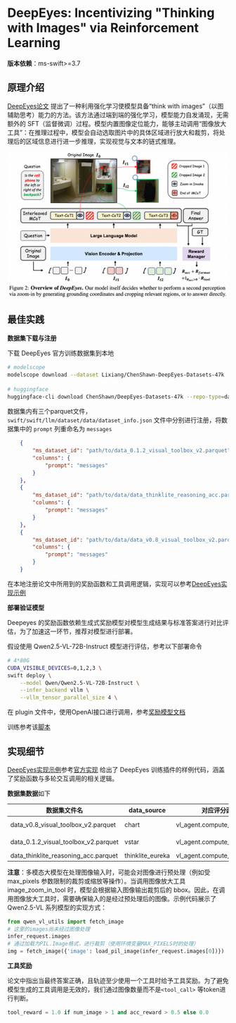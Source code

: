 # DeepEyes: Incentivizing "Thinking with Images" via Reinforcement Learning

**版本依赖**：ms-swift>=3.7

## 原理介绍

[DeepEyes论文](https://arxiv.org/abs/2505.14362) 提出了一种利用强化学习使模型具备“think with images”（以图辅助思考）能力的方法。该方法通过端到端的强化学习，模型能力自发涌现，无需额外的 SFT（监督微调）过程。模型内置图像定位能力，能够主动调用“图像放大工具”：在推理过程中，模型会自动选取图片中的具体区域进行放大和裁剪，将处理后的区域信息进行进一步推理，实现视觉与文本的链式推理。

![DeepEyes Overview](../../../../resources/deepeyes.png)

## 最佳实践

**数据集下载与注册**

下载 DeepEyes 官方训练数据集到本地
```bash
# modelscope
modelscope download --dataset Lixiang/ChenShawn-DeepEyes-Datasets-47k

# huggingface
huggingface-cli download ChenShawn/DeepEyes-Datasets-47k --repo-type=dataset
```

数据集内有三个parquet文件，`swift/swift/llm/dataset/data/dataset_info.json` 文件中分别进行注册，将数据集中的 `prompt` 列重命名为 `messages`

```json
    {
        "ms_dataset_id": "path/to/data_0.1.2_visual_toolbox_v2.parquet",
        "columns": {
            "prompt": "messages"
        }
    },
    {
        "ms_dataset_id": "path/to/data/data_thinklite_reasoning_acc.parquet",
        "columns": {
            "prompt": "messages"
        }
    },
    {
        "ms_dataset_id": "path/to/data/data_v0.8_visual_toolbox_v2.parquet",
        "columns": {
            "prompt": "messages"
        }
    }
```

在本地注册论文中所用到的奖励函数和工具调用逻辑，实现可以参考[DeepEyes实现示例](https://github.com/modelscope/ms-swift/tree/main/examples/train/grpo/plugin/deepeyes/deepeyes_plugin.py)

**部署验证模型**

Deepeyes 的奖励函数依赖生成式奖励模型对模型生成结果与标准答案进行对比评估，为了加速这一环节，推荐对模型进行部署。

假设使用 Qwen2.5-VL-72B-Instruct 模型进行评估，参考以下部署命令

```bash
# 4*80G
CUDA_VISIBLE_DEVICES=0,1,2,3 \
swift deploy \
    --model Qwen/Qwen2.5-VL-72B-Instruct \
    --infer_backend vllm \
    --vllm_tensor_parallel_size 4 \
```

在 plugin 文件中，使用OpenAI接口进行调用，参考[奖励模型文档](../DeveloperGuide/奖励模型.md#外部部署)


训练参考该[脚本](https://github.com/modelscope/ms-swift/tree/main/examples/train/grpo/plugin/deepeyes/deepeyes.sh)

## 实现细节

[DeepEyes实现示例](https://github.com/modelscope/ms-swift/tree/main/examples/train/grpo/plugin/deepeyes/deepeyes_plugin.py)参考[官方实现](https://github.com/Visual-Agent/DeepEyes/blob/main/verl/utils/reward_score/vl_agent.py) 给出了 DeepEyes 训练插件的样例代码，涵盖了奖励函数与多轮交互调用的相关逻辑。

**数据集数据**如下

| 数据集文件名                             | data_source           | 对应评分函数                         | 工具调用         |
|------------------------------------------|-----------------------|----------------------------------|------------------|
| data_v0.8_visual_toolbox_v2.parquet      | chart                 | vl_agent.compute_score           | True (image_zoom_in_tool)  |
| data_0.1.2_visual_toolbox_v2.parquet     | vstar                 | vl_agent.compute_score           | True (image_zoom_in_tool)  |
| data_thinklite_reasoning_acc.parquet     | thinklite_eureka      | vl_agent.compute_score_math      | False           |


**注意**：多模态大模型在处理图像输入时，可能会对图像进行预处理（例如受 max_pixels 参数限制的裁剪或缩放等操作）。当调用图像放大工具 image_zoom_in_tool 时，模型会根据输入图像输出裁剪后的 bbox。因此，在调用图像放大工具时，需要确保输入的是经过预处理后的图像。示例代码展示了 Qwen2.5-VL 系列模型的实现方式：

```python
from qwen_vl_utils import fetch_image
# 这里的images尚未经过图像处理
infer_request.images
# 通过加载为PIL.Image格式，进行裁剪（使用环境变量MAX_PIXELS时的处理）
img = fetch_image({'image': load_pil_image(infer_request.images[0])})
```

**工具奖励**

论文中指出当最终答案正确，且轨迹至少使用一个工具时给予工具奖励。为了避免模型生成的工具调用是无效的，我们通过图像数量而不是`<tool_call>` 等token进行判断。
```python
tool_reward = 1.0 if num_image > 1 and acc_reward > 0.5 else 0.0
```
